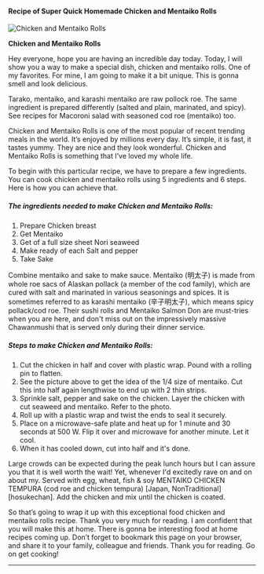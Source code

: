             

#### Recipe of Super Quick Homemade Chicken and Mentaiko Rolls

![Chicken and Mentaiko Rolls](https://img-global.cpcdn.com/recipes/5553040934305792/751x532cq70/chicken-and-mentaiko-rolls-recipe-main-photo.jpg)

**Chicken and Mentaiko Rolls**

Hey everyone, hope you are having an incredible day today. Today, I will show you a way to make a special dish, chicken and mentaiko rolls. One of my favorites. For mine, I am going to make it a bit unique. This is gonna smell and look delicious.

Tarako, mentaiko, and karashi mentaiko are raw pollock roe. The same ingredient is prepared differently (salted and plain, marinated, and spicy). See recipes for Macoroni salad with seasoned cod roe (mentaiko) too.

Chicken and Mentaiko Rolls is one of the most popular of recent trending meals in the world. It’s enjoyed by millions every day. It’s simple, it is fast, it tastes yummy. They are nice and they look wonderful. Chicken and Mentaiko Rolls is something that I’ve loved my whole life.

To begin with this particular recipe, we have to prepare a few ingredients. You can cook chicken and mentaiko rolls using 5 ingredients and 6 steps. Here is how you can achieve that.

##### The ingredients needed to make Chicken and Mentaiko Rolls:

1.  Prepare Chicken breast
2.  Get Mentaiko
3.  Get of a full size sheet Nori seaweed
4.  Make ready of each Salt and pepper
5.  Take Sake

Combine mentaiko and sake to make sauce. Mentaiko (明太子) is made from whole roe sacs of Alaskan pollack (a member of the cod family), which are cured with salt and marinated in various seasonings and spices. It is sometimes referred to as karashi mentaiko (辛子明太子), which means spicy pollack/cod roe. Their sushi rolls and Mentaiko Salmon Don are must-tries when you are here, and don't miss out on the impressively massive Chawanmushi that is served only during their dinner service.

##### Steps to make Chicken and Mentaiko Rolls:

1.  Cut the chicken in half and cover with plastic wrap. Pound with a rolling pin to flatten.
2.  See the picture above to get the idea of the 1/4 size of mentaiko. Cut this into half again lengthwise to end up with 2 thin strips.
3.  Sprinkle salt, pepper and sake on the chicken. Layer the chicken with cut seaweed and mentaiko. Refer to the photo.
4.  Roll up with a plastic wrap and twist the ends to seal it securely.
5.  Place on a microwave-safe plate and heat up for 1 minute and 30 seconds at 500 W. Flip it over and microwave for another minute. Let it cool.
6.  When it has cooled down, cut into half and it's done.

Large crowds can be expected during the peak lunch hours but I can assure you that it is well worth the wait! Yet, whenever I'd excitedly rave on and on about my. Served with egg, wheat, fish & soy MENTAIKO CHICKEN TEMPURA (cod roe and chicken tempura) \[Japan, NonTraditional\] \[hosukechan\]. Add the chicken and mix until the chicken is coated.

So that’s going to wrap it up with this exceptional food chicken and mentaiko rolls recipe. Thank you very much for reading. I am confident that you will make this at home. There is gonna be interesting food at home recipes coming up. Don’t forget to bookmark this page on your browser, and share it to your family, colleague and friends. Thank you for reading. Go on get cooking!

* * *